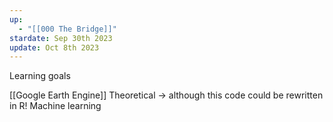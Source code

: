 ```yaml
---
up:
  - "[[000 The Bridge]]"
stardate: Sep 30th 2023
update: Oct 8th 2023
---
```


Learning goals

[[Google Earth Engine]]
Theoretical -> although this code could be rewritten in R!
Machine learning
